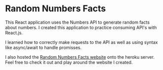 # Random Numbers Facts
This React application uses the Numbers API to generate random facts about numbers. I created this application to practice consuming API's with React.js.

I learned how to correctly make requests to the API as well as using syntax like async/await to handle promisses. 

I also hosted the [Random Numbers Facts website](http://random-numbers-facts.herokuapp.com/ "Try Me!") onto the heroku server. Feel free to check it out and play around the website I created.
